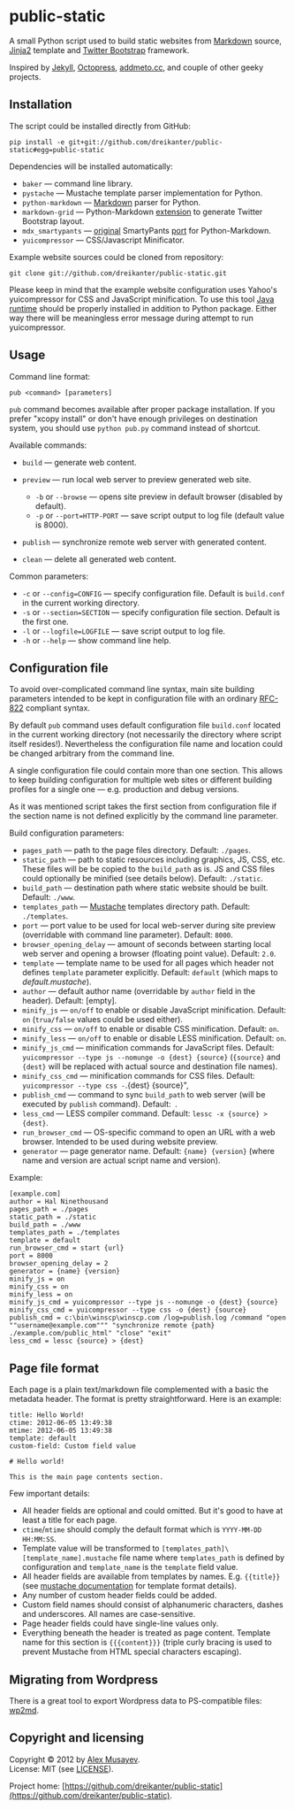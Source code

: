# public-static

A small Python script used to build static websites from [Markdown](http://daringfireball.net/projects/markdown) source, [Jinja2](http://jinja.pocoo.org) template and [Twitter Bootstrap](http://getskeleton.com) framework.

Inspired by [Jekyll](http://jekyllrb.com), [Octopress](http://octopress.org), [addmeto.cc](https://github.com/bobuk/addmeto.cc), and couple of other geeky projects.

## Installation

The script could be installed directly from GitHub:

	pip install -e git+git://github.com/dreikanter/public-static#egg=public-static

Dependencies will be installed automatically:

* `baker` — command line library.
* `pystache` — Mustache template parser implementation for Python.
* `python-markdown` — [Markdown](http://daringfireball.net/projects/markdown/) parser for Python.
* `markdown-grid` — Python-Markdown [extension](https://github.com/dreikanter/markdown-grid) to generate Twitter Bootstrap layout.
* `mdx_smartypants` — [original](http://daringfireball.net/projects/smartypants/) SmartyPants [port](http://pypi.python.org/pypi/mdx_smartypants/) for Python-Markdown.
* `yuicompressor` — CSS/Javascript Minificator.

Example website sources could be cloned from repository:

	git clone git://github.com/dreikanter/public-static.git

Please keep in mind that the example website configuration uses Yahoo's yuicompressor for CSS and JavaScript minification. To use this tool [Java runtime](http://www.java.com/en/download/index.jsp) should be properly installed in addition to Python package. Either way there will be meaningless error message during attempt to run yuicompressor.

## Usage

Command line format:

	pub <command> [parameters]

`pub` command becomes available after proper package installation. If you prefer "xcopy install" or don't have enough privileges on destination system, you should use `python pub.py` command instead of shortcut.

Available commands:

* `build` — generate web content.
* `preview` — run local web server to preview generated web site.

	* `-b` or `--browse` — opens site preview in default browser (disabled by default).
	* `-p` or `--port=HTTP-PORT` — save script output to log file (default value is 8000).

* `publish` — synchronize remote web server with generated content.
* `clean` — delete all generated web content.

Common parameters:

* `-c` or `--config=CONFIG` — specify configuration file. Default is `build.conf` in the current working directory.
* `-s` or `--section=SECTION` — specify configuration file section. Default is the first one.
* `-l` or `--logfile=LOGFILE` — save script output to log file.
* `-h` or `--help` — show command line help.

## Configuration file

To avoid over-complicated command line syntax, main site building parameters intended to be kept in configuration file with an ordinary [RFC-822](http://www.ietf.org/rfc/rfc0822) compliant syntax.

By default `pub` command uses default configuration file `build.conf` located in the current working directory (not necessarily the directory where script itself resides!). Nevertheless the configuration file name and location could be changed arbitrary from the command line.

A single configuration file could contain more than one section. This allows to keep building configuration for multiple web sites or different building profiles for a single one — e.g. production and debug versions.

As it was mentioned script takes the first section from configuration file if the section name is not defined explicitly by the command line parameter. 

Build configuration parameters:

* `pages_path` — path to the page files directory. Default: `./pages`.
* `static_path` — path to static resources including graphics, JS, CSS, etc. These files will be be copied to the `build_path` as is. JS and CSS files could optionally be minified (see details below). Default: `./static`.
* `build_path` — destination path where static website should be built. Default: `./www`.
* `templates_path` — [Mustache](http://mustache.github.com) templates directory path. Default: `./templates`.
* `port` — port value to be used for local web-server during site preview (overridable with command line parameter). Default: `8000`.
* `browser_opening_delay` — amount of seconds between starting local web server and opening a browser (floating point value). Default: `2.0`.
* `template` — template name to be used for all pages which header not defines `template` parameter explicitly. Default: `default` (which maps to _default.mustache_).
* `author` — default author name (overridable by `author` field in the header). Default: [empty].
* `minify_js` — `on/off` to enable or disable JavaScript minification. Default: `on` (`trua/false` values could be used either).
* `minify_css` — `on/off` to enable or disable CSS minification. Default: `on`.
* `minify_less` — `on/off` to enable or disable LESS minification. Default: `on`.
* `minify_js_cmd` — minification commands for JavaScript files. Default: `yuicompressor --type js --nomunge -o {dest} {source}`  (`{source}` and `{dest}` will be replaced with actual source and destination file names).
* `minify_css_cmd` — minification commands for CSS files. Default: `yuicompressor --type css -`.{dest} {source}",
* `publish_cmd` — command to sync `build_path` to web server (will be executed by `publish` command). Default:` `.
* `less_cmd` — LESS compiler command. Default: `lessc -x {source} > {dest}`.
* `run_browser_cmd` — OS-specific command to open an URL with a web browser. Intended to be used during website preview.
* `generator` — page generator name. Default: `{name} {version}` (where name and version are actual script name and version).

Example:

	[example.com]
	author = Hal Ninethousand
	pages_path = ./pages
	static_path = ./static
	build_path = ./www
	templates_path = ./templates
	template = default
	run_browser_cmd = start {url}
	port = 8000
	browser_opening_delay = 2
	generator = {name} {version}
	minify_js = on
	minify_css = on
	minify_less = on
	minify_js_cmd = yuicompressor --type js --nomunge -o {dest} {source}
	minify_css_cmd = yuicompressor --type css -o {dest} {source}
	publish_cmd = c:\bin\winscp\winscp.com /log=publish.log /command "open ""username@example.com""" "synchronize remote {path} ./example.com/public_html" "close" "exit"
	less_cmd = lessc {source} > {dest}

## Page file format

Each page is a plain text/markdown file complemented with a basic the metadata header. The format is pretty straightforward. Here is an example:

	title: Hello World!
	ctime: 2012-06-05 13:49:38
	mtime: 2012-06-05 13:49:38
	template: default
	custom-field: Custom field value

	# Hello world!

	This is the main page contents section.

Few important details:

* All header fields are optional and could omitted. But it's good to have at least a title for each page.
* `ctime`/`mtime` should comply the default format which is `YYYY-MM-DD HH:MM:SS`.
* Template value will be transformed to `[templates_path]\[template_name].mustache` file name where `templates_path` is defined by configuration and `template_name` is the `template` field value.
* All header fields are available from templates by names. E.g. `{{title}}` (see [mustache documentation](http://mustache.github.com/mustache.5.html) for template format details).
* Any number of custom header fields could be added.
* Custom field names should consist of alphanumeric characters, dashes and underscores. All names are case-sensitive.
* Page header fields could have single-line values only.
* Everything beneath the header is treated as page content. Template name for this section is `{{{content}}}` (triple curly bracing is used to prevent Mustache from HTML special characters escaping).

## Migrating from Wordpress

There is a great tool to export Wordpress data to PS-compatible files: [wp2md](https://github.com/dreikanter/wp2md).

## Copyright and licensing

Copyright &copy; 2012 by [Alex Musayev](http://alex.musayev.com).  
License: MIT (see [LICENSE](https://raw.github.com/dreikanter/public-static/master/LICENSE)).

Project home: [https://github.com/dreikanter/public-static](https://github.com/dreikanter/public-static).  
